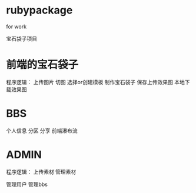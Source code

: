rubypackage
===========

for  work


宝石袋子项目


前端的宝石袋子
=================================
程序逻辑：
上传图片
切图
选择or创建模板
制作宝石袋子
保存上传效果图
本地下载效果图



BBS
=================================
个人信息
分区
分享
前端瀑布流



ADMIN
=================================
程序逻辑：
上传素材
管理素材

管理用户
管理bbs
